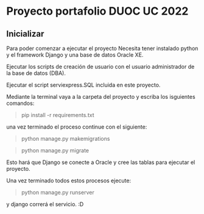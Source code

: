 # Proyecto portafolio DUOC UC 2022

## Inicializar

Para poder comenzar a ejecutar el proyecto Necesita tener instalado python y el framework Django y una base de datos Oracle XE.

Ejecutar los scripts de creación de usuario con el usuario administrador de la base de datos (DBA).

Ejecutar el script serviexpress.SQL incluida en este proyecto.

Mediante la terminal vaya a la carpeta del proyecto y escriba los isguientes comandos:

> pip install -r requirements.txt

una vez terminado el proceso continue con el siguiente:

> python manage.py makemigrations

> python manage.py migrate

Esto hará que Django se conecte a Oracle y cree las tablas para ejecutar el proyecto.

Una vez terminado todos estos procesos ejecute:

> python manage.py runserver

y django correrá el servicio. :D
